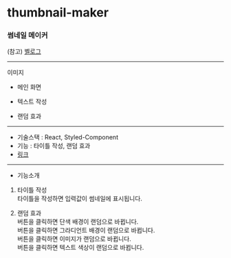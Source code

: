 # thumbnail-maker

### 썸네일 메이커

(참고) [벨로그](https://velog.io/@oneook/%EC%8D%B8%EB%84%A4%EC%9D%BC-%EB%A9%94%EC%9D%B4%EC%BB%A4Thumbnail-Maker-Toy-Project#%EF%B8%8F-%EC%A0%9C%EB%AA%A9%EA%B3%BC-%EB%B6%80%EC%A0%9C%EB%AA%A9-%EB%B6%84%EB%A5%98-%ED%85%8D%EC%8A%A4%ED%8A%B8-%EC%9E%85%EB%A0%A5)

---

이미지

- 메인 화면

- 텍스트 작성

- 랜덤 효과

---

- 기술스택 : React, Styled-Component <br >
- 기능 : 타이틀 작성, 랜덤 효과<br >
- [링크]()

---

- 기능소개

1. 타이틀 작성
   </br>타이틀을 작성하면 입력값이 썸네일에 표시됩니다.

2. 랜덤 효과
   </br>버튼을 클릭하면 단색 배경이 랜덤으로 바뀝니다.
   </br>버튼을 클릭하면 그라디언트 배경이 랜덤으로 바뀝니다.
   </br>버튼을 클릭하면 이미지가 랜덤으로 바뀝니다.
   </br>버튼을 클릭하면 텍스트 색상이 랜덤으로 바뀝니다.
